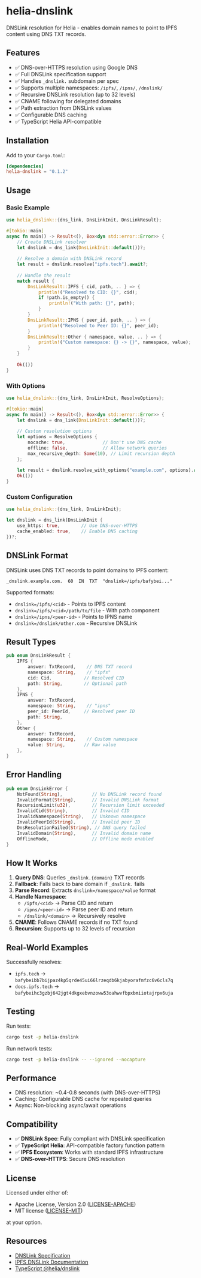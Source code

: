 # helia-dnslink

DNSLink resolution for Helia - enables domain names to point to IPFS content using DNS TXT records.

## Features

- ✅ DNS-over-HTTPS resolution using Google DNS
- ✅ Full DNSLink specification support
- ✅ Handles `_dnslink.` subdomain per spec
- ✅ Supports multiple namespaces: `/ipfs/`, `/ipns/`, `/dnslink/`
- ✅ Recursive DNSLink resolution (up to 32 levels)
- ✅ CNAME following for delegated domains
- ✅ Path extraction from DNSLink values
- ✅ Configurable DNS caching
- ✅ TypeScript Helia API-compatible

## Installation

Add to your `Cargo.toml`:

```toml
[dependencies]
helia-dnslink = "0.1.2"
```

## Usage

### Basic Example

```rust
use helia_dnslink::{dns_link, DnsLinkInit, DnsLinkResult};

#[tokio::main]
async fn main() -> Result<(), Box<dyn std::error::Error>> {
    // Create DNSLink resolver
    let dnslink = dns_link(DnsLinkInit::default())?;
    
    // Resolve a domain with DNSLink record
    let result = dnslink.resolve("ipfs.tech").await?;
    
    // Handle the result
    match result {
        DnsLinkResult::IPFS { cid, path, .. } => {
            println!("Resolved to CID: {}", cid);
            if !path.is_empty() {
                println!("With path: {}", path);
            }
        }
        DnsLinkResult::IPNS { peer_id, path, .. } => {
            println!("Resolved to Peer ID: {}", peer_id);
        }
        DnsLinkResult::Other { namespace, value, .. } => {
            println!("Custom namespace: {} -> {}", namespace, value);
        }
    }
    
    Ok(())
}
```

### With Options

```rust
use helia_dnslink::{dns_link, DnsLinkInit, ResolveOptions};

#[tokio::main]
async fn main() -> Result<(), Box<dyn std::error::Error>> {
    let dnslink = dns_link(DnsLinkInit::default())?;
    
    // Custom resolution options
    let options = ResolveOptions {
        nocache: true,              // Don't use DNS cache
        offline: false,             // Allow network queries
        max_recursive_depth: Some(10), // Limit recursion depth
    };
    
    let result = dnslink.resolve_with_options("example.com", options).await?;
    Ok(())
}
```

### Custom Configuration

```rust
use helia_dnslink::{dns_link, DnsLinkInit};

let dnslink = dns_link(DnsLinkInit {
    use_https: true,        // Use DNS-over-HTTPS
    cache_enabled: true,    // Enable DNS caching
})?;
```

## DNSLink Format

DNSLink uses DNS TXT records to point domains to IPFS content:

```dns
_dnslink.example.com.  60  IN  TXT  "dnslink=/ipfs/bafybei..."
```

Supported formats:
- `dnslink=/ipfs/<cid>` - Points to IPFS content
- `dnslink=/ipfs/<cid>/path/to/file` - With path component
- `dnslink=/ipns/<peer-id>` - Points to IPNS name
- `dnslink=/dnslink/other.com` - Recursive DNSLink

## Result Types

```rust
pub enum DnsLinkResult {
    IPFS {
        answer: TxtRecord,    // DNS TXT record
        namespace: String,    // "ipfs"
        cid: Cid,            // Resolved CID
        path: String,        // Optional path
    },
    IPNS {
        answer: TxtRecord,
        namespace: String,    // "ipns"
        peer_id: PeerId,     // Resolved peer ID
        path: String,
    },
    Other {
        answer: TxtRecord,
        namespace: String,    // Custom namespace
        value: String,       // Raw value
    },
}
```

## Error Handling

```rust
pub enum DnsLinkError {
    NotFound(String),           // No DNSLink record found
    InvalidFormat(String),      // Invalid DNSLink format
    RecursionLimit(u32),        // Recursion limit exceeded
    InvalidCid(String),         // Invalid CID
    InvalidNamespace(String),   // Unknown namespace
    InvalidPeerId(String),      // Invalid peer ID
    DnsResolutionFailed(String), // DNS query failed
    InvalidDomain(String),      // Invalid domain name
    OfflineMode,                // Offline mode enabled
}
```

## How It Works

1. **Query DNS**: Queries `_dnslink.{domain}` TXT records
2. **Fallback**: Falls back to bare domain if `_dnslink.` fails
3. **Parse Record**: Extracts `dnslink=/namespace/value` format
4. **Handle Namespace**:
   - `/ipfs/<cid>` → Parse CID and return
   - `/ipns/<peer-id>` → Parse peer ID and return
   - `/dnslink/<domain>` → Recursively resolve
5. **CNAME**: Follows CNAME records if no TXT found
6. **Recursion**: Supports up to 32 levels of recursion

## Real-World Examples

Successfully resolves:
- `ipfs.tech` → `bafybeibb7bijpaz4kp5qrde45ui66lrzeqdb6kjabyorafmfzc6v6cls7q`
- `docs.ipfs.tech` → `bafybeihc3gzbj642jgt4dkgxebvnzoww53oahwvfbpxbmiiotajrpx6uja`

## Testing

Run tests:
```bash
cargo test -p helia-dnslink
```

Run network tests:
```bash
cargo test -p helia-dnslink -- --ignored --nocapture
```

## Performance

- DNS resolution: ~0.4-0.8 seconds (with DNS-over-HTTPS)
- Caching: Configurable DNS cache for repeated queries
- Async: Non-blocking async/await operations

## Compatibility

- ✅ **DNSLink Spec**: Fully compliant with DNSLink specification
- ✅ **TypeScript Helia**: API-compatible factory function pattern
- ✅ **IPFS Ecosystem**: Works with standard IPFS infrastructure
- ✅ **DNS-over-HTTPS**: Secure DNS resolution

## License

Licensed under either of:

- Apache License, Version 2.0 ([LICENSE-APACHE](../LICENSE-APACHE))
- MIT license ([LICENSE-MIT](../LICENSE-MIT))

at your option.

## Resources

- [DNSLink Specification](https://dnslink.dev/)
- [IPFS DNSLink Documentation](https://docs.ipfs.tech/concepts/dnslink/)
- [TypeScript @helia/dnslink](https://github.com/ipfs/helia/tree/main/packages/dnslink)
